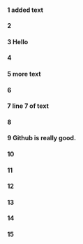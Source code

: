 #### 1 added text
#### 2
#### 3 Hello
#### 4
#### 5 more text
#### 6
#### 7 line 7 of text
#### 8
#### 9 Github is really good.
#### 10
#### 11
#### 12
#### 13
#### 14
#### 15